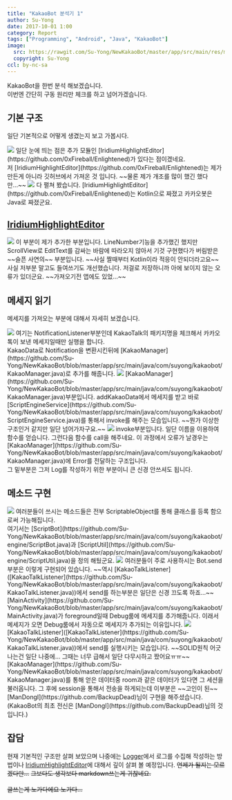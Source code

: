 ```yaml
---
title: "KakaoBot 분석기 1"
author: Su-Yong
date: 2017-10-01 1:00
category: Report
tags: ["Programming", "Android", "Java", "KakaoBot"]
image:
  src: https://rawgit.com/Su-Yong/NewKakaoBot/master/app/src/main/res/mipmap-xxhdpi/ic_launcher_foreground.png
  copyright: Su-Yong
ccl: by-nc-sa
---
```


KakaoBot을 한번 분석 해보겠습니다. <br>
이번엔 간단히 구동 원리만 체크를 하고 넘어가겠습니다.

## 기본 구조
일단 기본적으로 어떻게 생겼는지 보고 가봅시다.

<img src="https://rawgit.com/Su-Yong/d01t-postimage-saver/master/kakaobot1-1.png">
일단 눈에 띄는 점은 추가 모듈인 [IridiumHighlightEditor](https://github.com/0xFireball/Enlightened)가 있다는 점이겠네요. <br/>
저 [IridiumHighlightEditor](https://github.com/0xFireball/Enlightened)는 제가 만든게 아니라 깃허브에서 가져온 것 입니다. ~~물론 제가 개조를 많이 했긴 했다만...~~

<img src="https://rawgit.com/Su-Yong/d01t-postimage-saver/master/kakaobot1-2.png">
다 펼쳐 봤습니다. [IridiumHighlightEditor](https://github.com/0xFireball/Enlightened)는 Kotlin으로 짜졌고 카카오봇은 Java로 짜졌군요.

## [IridiumHighlightEditor](https://github.com/0xFireball/Enlightened)
<img src="https://rawgit.com/Su-Yong/d01t-postimage-saver/master/kakaobot1-3.png">
이 부분이 제가 추가한 부분입니다. LineNumber기능을 추가했긴 했지만 ScrollView로 EditText를 감싸는 바람에 따라오지 않아서 기것 구현했다가 버림받은 ~~슬픈 사연의~~ 부분입니다. ~~사실 짤때부터 Kotlin이라 적응이 안되더라고요~~ <br/>
사실 저부분 말고도 들여쓰기도 개선했습니다. 저걸로 저장하니까 아에 보이지 않는 오류가 있더군요. ~~가져오기전 앱에도 있었...~~

## 메세지 읽기
메세지를 가져오는 부분에 대해서 자세히 보겠습니다.

<img src="https://rawgit.com/Su-Yong/d01t-postimage-saver/master/kakaobot1-4.png">
여기는 NotificationListener부분인데 KakaoTalk의 패키지명을 체크해서 카카오톡이 보낸 메세지일때만 실행을 합니다. <br/>
KakaoData로 Notification을 변환시킨뒤에 [KakaoManager](https://github.com/Su-Yong/NewKakaoBot/blob/master/app/src/main/java/com/suyong/kakaobot/KakaoManager.java)로 추가를 해줍니다.

<img src="https://rawgit.com/Su-Yong/d01t-postimage-saver/master/kakaobot1-5.png">
[KakaoManager](https://github.com/Su-Yong/NewKakaoBot/blob/master/app/src/main/java/com/suyong/kakaobot/KakaoManager.java)부분입니다. addKakaoData에서 메세지를 받고 바로 [ScriptEngineService](https://github.com/Su-Yong/NewKakaoBot/blob/master/app/src/main/java/com/suyong/kakaobot/ScriptEngineService.java)를 통해서 invoke를 해주는 모습입니다. ~~뭔가 이상한 구조인거 같지만 일단 넘어가자구요.~~

<img src="https://rawgit.com/Su-Yong/d01t-postimage-saver/master/kakaobot1-6.png">
invoke부분입니다. 일단 이름을 이용하여 함수를 얻습니다. 그런다음 함수를 call을 해주네요. 이 과정에서 오류가 날경우는 [KakaoManager](https://github.com/Su-Yong/NewKakaoBot/blob/master/app/src/main/java/com/suyong/kakaobot/KakaoManager.java)에 Error를 전달하는 구조입니다. <br/>
그 밑부분은 그저 Log를 작성하기 위한 부분이니 큰 신경 안쓰셔도 됩니다.

## 메소드 구현
<img src="https://rawgit.com/Su-Yong/d01t-postimage-saver/master/kakaobot1-7.png">
여러분들이 쓰시는 메소드들은 전부 ScriptableObject를 통해 클래스를 등록 함으로써 가능해집니다. <br/>
여기서는 [ScriptBot](https://github.com/Su-Yong/NewKakaoBot/blob/master/app/src/main/java/com/suyong/kakaobot/engine/ScriptBot.java)과 [ScriptUtil](https://github.com/Su-Yong/NewKakaoBot/blob/master/app/src/main/java/com/suyong/kakaobot/engine/ScriptUtil.java)을 정의 해뒀군요.

<img src="https://rawgit.com/Su-Yong/d01t-postimage-saver/master/kakaobot1-8.png">
여러분들이 주로 사용하시는 Bot.send부분은 이렇게 구현되어 있습니다. ~~역시 [KakaoTalkListener]([KakaoTalkListener](https://github.com/Su-Yong/NewKakaoBot/blob/master/app/src/main/java/com/suyong/kakaobot/KakaoTalkListener.java))에서 send를 하는부분은 일단은 신경 끄도록 하죠...~~ <br/>
[MainActivity](https://github.com/Su-Yong/NewKakaoBot/blob/master/app/src/main/java/com/suyong/kakaobot/MainActivity.java)가 foreground일때 Debug룸에 메세지를 추가해줍니다. 이래서 메세지가 오면 Debug룸에서 자동으로 메세지가 추가되는 이유입니다.

<img src="https://rawgit.com/Su-Yong/d01t-postimage-saver/master/kakaobot1-9.png">
[KakaoTalkListener]([KakaoTalkListener](https://github.com/Su-Yong/NewKakaoBot/blob/master/app/src/main/java/com/suyong/kakaobot/KakaoTalkListener.java))에서 send를 실행시키는 모습입니다. ~~SOLID원칙 어긋나는건 일단 나중에... 그때는 너무 급해서 일단 다무시하고 짰어요ㅠㅠ~~ [KakaoManager](https://github.com/Su-Yong/NewKakaoBot/blob/master/app/src/main/java/com/suyong/kakaobot/KakaoManager.java)를 통해 얻은 데이터중 room과 같은 데이터가 있다면 그 세션을 불러옵니다. 그 후에 session을 통해서 전송을 하게되는데 이부분은 ~~고인이 된~~[ManDongI](https://github.com/BackupDead)님이 구현을 해주셨습니다. (KakaoBot의 최초 전신은 [ManDongI](https://github.com/BackupDead)님의 것입니다.)

## 잡담
현재 기본적인 구조만 살펴 보았으며 나중에는 [Logger](https://github.com/Su-Yong/NewKakaoBot/blob/master/app/src/main/java/com/suyong/kakaobot/Logger.java)에서 로그를 수집해 작성하는 방법이나 [IridiumHighlightEditor](https://github.com/0xFireball/Enlightened)에 대해서 깊이 살펴 볼 예정입니다. ~~언제가 될지는 모르겠다만...~~ ~~그보다도 생각보다 markdown쓰는게 귀찮네요.~~ <br/><br/>
~~글쓰는게 노가다에요 노가다...~~
